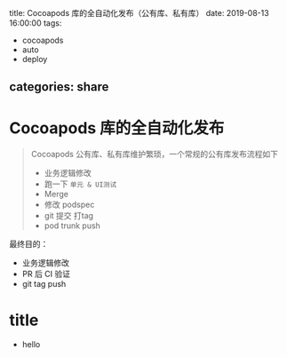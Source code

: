 title: Cocoapods 库的全自动化发布（公有库、私有库）
date: 2019-08-13 16:00:00
tags:

- cocoapods
- auto
- deploy

categories: share
---

# Cocoapods 库的全自动化发布

> Cocoapods 公有库、私有库维护繁琐，一个常规的公有库发布流程如下
> 
> - 业务逻辑修改
> - 跑一下 `单元 & UI测试`
> - Merge
> - 修改 podspec
> - git 提交 打tag
> - pod trunk push

最终目的：

- 业务逻辑修改
- PR 后 CI 验证
- git tag push

# title 

- hello
